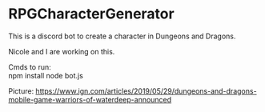 # RPGCharacterGenerator
This is a discord bot to create a character in Dungeons and Dragons.

Nicole and I are working on this.

Cmds to run:  
npm install
node bot.js


Picture:
https://www.ign.com/articles/2019/05/29/dungeons-and-dragons-mobile-game-warriors-of-waterdeep-announced
